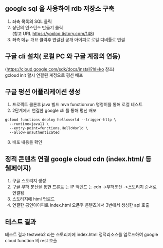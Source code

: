 ## google sql 을 사용하여 rdb 저장소 구축 
1. 좌측 목록의 SQL 클릭
2. 상단의 인스턴스 만들기 클릭     
(참고 URL https://yooloo.tistory.com/148)
3. 좌측 메뉴 개요 클릭후 연결된 공개 아이피로 로컬 디비툴로 연결
    
## 구글 cli 설치( 로컬 PC 와 구글 계정의 연동)
(https://cloud.google.com/sdk/docs/install?hl=ko 참조)    
gcloud init 할시 연결된 계정으로 펑션 배포
 
   
## 구글 펑션 어플리케이션 생성
1. 프로젝트 클론후 java 빌드 mvn function:run 명령어를 통해 로컬 테스트
2. 2단계에서 연결한 google cli 를 통해 펑션 배포
```
gcloud functions deploy helloworld --trigger-http \
  --runtime=java11 \
  --entry-point=functions.HelloWorld \
  --allow-unauthenticated
```
3. 배포 내용을 확인

## 정적 콘텐츠 연결 google cloud cdn (index.html/ 등 웹페이지)
1. 구글 스토리지 생성
2. 구글 부하 분산을 통한 프론트 는 IP 백엔드 는 cdn ->부하분산 ->스토리지 순서로 연결됨
3. 스토리지에 html 업로드
4. 연결한 공인아이피로 index.html 오픈후 콘텐츠에서 3번에서 생성한 api 호출


## 테스트 결과
테스트 결과 testweb2 라는 스토리지에 index.html 정적리소스를 업로드하여 google cloud function 의 rest 호출
